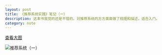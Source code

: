 ```yaml
---
layout: post
title: 《推荐系统实践》笔记（一）
description: 这本书我觉的还是不错的。对推荐系统的方方面面做了梳理和描述，适合入门。我用了一周时间读完，画了几张图。第一部分主要讲述了什么是推荐系统，都有那些应用，以及如何进行测评。
category: note
---
```



[查看大图](/images/note/recommended-system-1.png "查看大图")


![](/images/note/recommended-system-1.m.png "推荐系统（一）")
